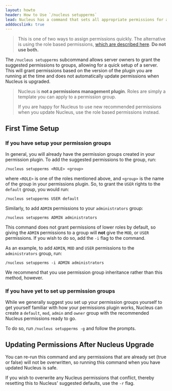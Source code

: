```yaml
---
layout: howto
header: How to Use `/nucleus setupperms`
lead: Nucleus has a command that sets all appropriate permissions for a group automatically.
adddocslink: true
---
```


> This is one of two ways to assign permissions quickly. The alternative is using the role based permissions, [which are described here](roleperms.html).
> **Do not use both.**

The `/nucleus setupperms` subcommand allows server owners to grant the suggested permissions to groups, allowing for a quick
setup of a server. This will grant permissions based on the version of the plugin you are running at the time and does not 
automatically update permissions when Nucleus is upgraded.

> Nucleus is **not a permissions management plugin**. Roles are simply a template you can apply to a permission group.
>
> If you are happy for Nucleus to use new recommended permissions when you update Nucleus, use the role based permissions instead.

## First Time Setup

### If you have setup your permission groups

In general, you will already have the permission groups created in your permission plugin. To add the suggested permissions
to the group, run:

```
/nucleus setupperms <ROLE> <group>
```

where `<ROLE>` is one of the roles mentioned above, and `<group>` is the name of the group in your permissions plugin. So,
to grant the `USER` rights to the `default` group, you would run:

```
/nucleus setupperms USER default
```

Similarly, to add `ADMIN` permissions to your `administrators` group:

```
/nucleus setupperms ADMIN administrators
```

This command does not grant permissions of lower roles by default, so giving the `ADMIN` permissions to a group will **not** give
the `MOD`, or `USER` permissions. If you wish to do so, add the `-i` flag to the command. 

As an example, to add `ADMIN`, `MOD` and `USER` permissions to the `administrators` group, run:

``` 
/nucleus setupperms -i ADMIN administrators
```

We recommend that you use permission group inheritance rather than this method, however.

### If you have yet to set up permission groups

While we generally suggest you set up your permission groups yourself to get yourself familiar with how your permissions plugin works, 
Nucleus can create a `default`, `mod`, `admin` and `owner` group with the recommended Nucleus permissions ready to go.  

To do so, run `/nucleus setupperms -g` and follow the prompts. 

## Updating Permissions After Nucleus Upgrade

You can re-run this command and any permissions that are already set (true or false) will not be overwritten, so running
this command when you have updated Nucleus is safe. 

If you wish to overwrite any Nucleus permissions that conflict, thereby resetting this to Nucleus' suggested defaults, use the `-r` flag.
